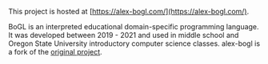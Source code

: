 This project is hosted at [https://alex-bogl.com/](https://alex-bogl.com/).

BoGL is an interpreted educational domain-specific programming language. It was developed between 2019 - 2021 and used in middle school and Oregon State University introductory computer science classes. alex-bogl is a fork of the [original project](https://github.com/ChildsplayOSU).
